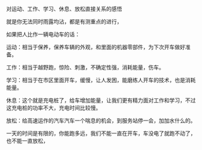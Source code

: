 对运动、工作、学习、休息、放松直接关系的感悟

就是你无法同时雨露均沾，都是有测重点的进行，

如果把人比作一辆电动车的话：

运动：相当于保养，保养车辆的外观，和里面的机器零部件，为下次开车做好准备。

工作：相当于越野跑，惊险、刺激，不确定性强，消耗能量，伤车。

学习：相当于在市区里面开车，缓慢，让人发困，能磨练人开车的技术，也是消耗能量。

休息：这个就是充电桩了，给车增加能量，让我们更有精力面对工作和学习，不过这充电桩的功率不大，充电时间比较慢。

放松：给高速运作的汽车汽车一个喘息的机会，到服务站停一会，加加水什么的。

一天的时间是有限的，你能跑多远，我们不能一直在开车，车没电了就跑不动了，也不能一直放松，
